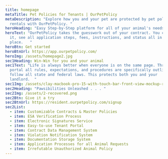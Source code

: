 ```yaml
---
title: homepage
metaTitle: Pet Policies for Tenants | OurPetPolicy
metaDescription: "Explore how you and your pet are protected by pet policies in
  rentals with OurPetPolicy. "
heroHeading: "Easy Step-by-Step platform for all of your animal's needs "
heroText: "OurPetPolicy takes the guesswork out of your contract. You can review
  it, see all application steps, fees, instructions, and status all in one
  place.   "
heroBtn: Get started
heroBtnUrl: https://app.ourpetpolicy.com/
heroImg: /assets/homepage2.jpg
sec1Heading: Win-Win for you and your animal
sec1Text: "Life is always better when everyone is on the same page. Through our
  portal all rules, expectations, and procedures are specifically outlined and
  follow all state and federal laws. This protects both you and your
  landlord.  "
sec1Img: /assets/clay-macbook-pro-15-with-touch-bar-front-view-mockup-recovered.png
sec2Heading: "Pawsibilities Unleashed . . . "
sec2Img: /assets/2-recovered.png
sec2Btn: Give it a try
sec2BtnUrl: https://resident.ourpetpolicy.com/signup
sec2List:
  - item: Customizable Contracts & Master Policies
  - item: ESA Verification Process
  - item: Electronic Signatures Service
  - item: Easy-to-use Tenant Portal
  - item: Contract Data Management System
  - item: Violation Notification System
  - item: Documentation Storage System
  - item: Application Processes for all Animal Requests
  - item: Irrefutable Unauthorized Animal Policy
---
```

